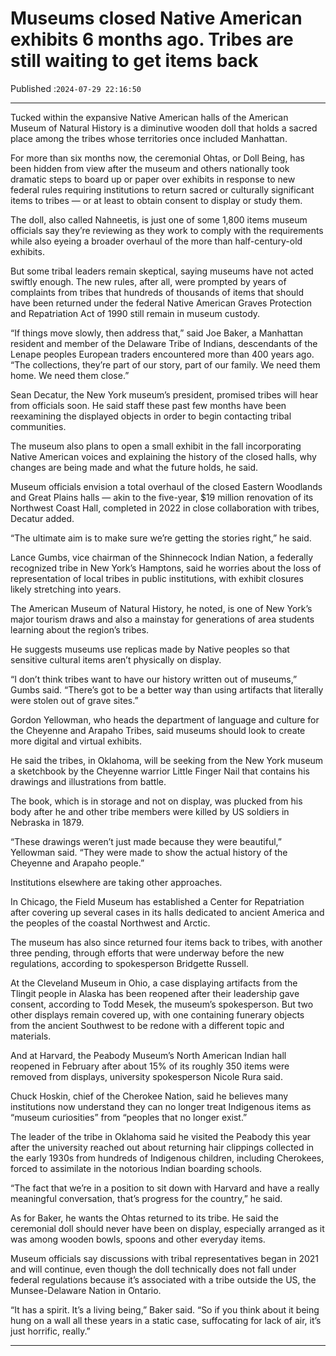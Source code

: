 # Museums closed Native American exhibits 6 months ago. Tribes are still waiting to get items back

Published :`2024-07-29 22:16:50`

---

Tucked within the expansive Native American halls of the American Museum of Natural History is a diminutive wooden doll that holds a sacred place among the tribes whose territories once included Manhattan.

For more than six months now, the ceremonial Ohtas, or Doll Being, has been hidden from view after the museum and others nationally took dramatic steps to board up or paper over exhibits in response to new federal rules requiring institutions to return sacred or culturally significant items to tribes — or at least to obtain consent to display or study them.

The doll, also called Nahneetis, is just one of some 1,800 items museum officials say they’re reviewing as they work to comply with the requirements while also eyeing a broader overhaul of the more than half-century-old exhibits.

But some tribal leaders remain skeptical, saying museums have not acted swiftly enough. The new rules, after all, were prompted by years of complaints from tribes that hundreds of thousands of items that should have been returned under the federal Native American Graves Protection and Repatriation Act of 1990 still remain in museum custody.

“If things move slowly, then address that,” said Joe Baker, a Manhattan resident and member of the Delaware Tribe of Indians, descendants of the Lenape peoples European traders encountered more than 400 years ago. “The collections, they’re part of our story, part of our family. We need them home. We need them close.”

Sean Decatur, the New York museum’s president, promised tribes will hear from officials soon. He said staff these past few months have been reexamining the displayed objects in order to begin contacting tribal communities.

The museum also plans to open a small exhibit in the fall incorporating Native American voices and explaining the history of the closed halls, why changes are being made and what the future holds, he said.

Museum officials envision a total overhaul of the closed Eastern Woodlands and Great Plains halls — akin to the five-year, $19 million renovation of its Northwest Coast Hall, completed in 2022 in close collaboration with tribes, Decatur added.

“The ultimate aim is to make sure we’re getting the stories right,” he said.

Lance Gumbs, vice chairman of the Shinnecock Indian Nation, a federally recognized tribe in New York’s Hamptons, said he worries about the loss of representation of local tribes in public institutions, with exhibit closures likely stretching into years.

The American Museum of Natural History, he noted, is one of New York’s major tourism draws and also a mainstay for generations of area students learning about the region’s tribes.

He suggests museums use replicas made by Native peoples so that sensitive cultural items aren’t physically on display.

“I don’t think tribes want to have our history written out of museums,” Gumbs said. “There’s got to be a better way than using artifacts that literally were stolen out of grave sites.”

Gordon Yellowman, who heads the department of language and culture for the Cheyenne and Arapaho Tribes, said museums should look to create more digital and virtual exhibits.

He said the tribes, in Oklahoma, will be seeking from the New York museum a sketchbook by the Cheyenne warrior Little Finger Nail that contains his drawings and illustrations from battle.

The book, which is in storage and not on display, was plucked from his body after he and other tribe members were killed by US soldiers in Nebraska in 1879.

“These drawings weren’t just made because they were beautiful,” Yellowman said. “They were made to show the actual history of the Cheyenne and Arapaho people.”

Institutions elsewhere are taking other approaches.

In Chicago, the Field Museum has established a Center for Repatriation after covering up several cases in its halls dedicated to ancient America and the peoples of the coastal Northwest and Arctic.

The museum has also since returned four items back to tribes, with another three pending, through efforts that were underway before the new regulations, according to spokesperson Bridgette Russell.

At the Cleveland Museum in Ohio, a case displaying artifacts from the Tlingit people in Alaska has been reopened after their leadership gave consent, according to Todd Mesek, the museum’s spokesperson. But two other displays remain covered up, with one containing funerary objects from the ancient Southwest to be redone with a different topic and materials.

And at Harvard, the Peabody Museum’s North American Indian hall reopened in February after about 15% of its roughly 350 items were removed from displays, university spokesperson Nicole Rura said.

Chuck Hoskin, chief of the Cherokee Nation, said he believes many institutions now understand they can no longer treat Indigenous items as “museum curiosities” from “peoples that no longer exist.”

The leader of the tribe in Oklahoma said he visited the Peabody this year after the university reached out about returning hair clippings collected in the early 1930s from hundreds of Indigenous children, including Cherokees, forced to assimilate in the notorious Indian boarding schools.

“The fact that we’re in a position to sit down with Harvard and have a really meaningful conversation, that’s progress for the country,” he said.

As for Baker, he wants the Ohtas returned to its tribe. He said the ceremonial doll should never have been on display, especially arranged as it was among wooden bowls, spoons and other everyday items.

Museum officials say discussions with tribal representatives began in 2021 and will continue, even though the doll technically does not fall under federal regulations because it’s associated with a tribe outside the US, the Munsee-Delaware Nation in Ontario.

“It has a spirit. It’s a living being,” Baker said. “So if you think about it being hung on a wall all these years in a static case, suffocating for lack of air, it’s just horrific, really.”

---

